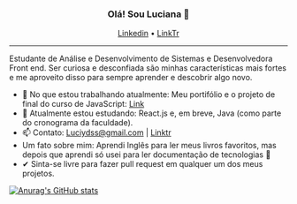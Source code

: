 <h3 align="center">Olá! Sou Luciana 👋</h3>
<p align="center">
  <a href="linkedin.com/in/luciana-dss/">Linkedin</a> •
  <a href="https://linktr.ee/Lucianadss">LinkTr</a>
</p>

---

Estudante de Análise e Desenvolvimento de Sistemas e Desenvolvedora Front end. Ser curiosa e desconfiada são minhas características mais fortes e me aproveito disso para sempre aprender e descobrir algo novo.


- 🔭 No que estou trabalhando atualmente: Meu portifólio e o projeto de final do curso de JavaScript: [Link](https://github.com/Luciana-Santos/sistema_solar)
- 🌱 Atualmente estou estudando: React.js e, em breve, Java (como parte do cronograma da faculdade). 
- 📫 Contato: Luciydss@gmail.com | [Linktr](https://linktr.ee/Lucianadss)
-  Um fato sobre mim: Aprendi Inglês para ler meus livros favoritos, mas depois que aprendi só usei para ler documentação de tecnologias 🤡
- ✔ Sinta-se livre para fazer pull request em qualquer um dos meus projetos.


[![Anurag's GitHub stats](https://github-readme-stats.vercel.app/api?username=luciana-santos)](https://github.com/anuraghazra/github-readme-stats)
